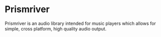 # Prismriver
Prismriver is an audio library intended for music players which allows for simple, cross platform, high quality audio output.
